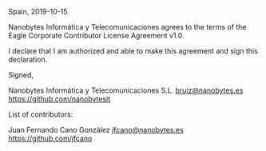 Spain, 2019-10-15

Nanobytes Informática y Telecomunicaciones agrees to the terms of the Eagle 
Corporate Contributor License Agreement v1.0.

I declare that I am authorized and able to make this agreement and sign this
declaration.

Signed,

Nanobytes Informática y Telecomunicaciones S.L. bruiz@nanobytes.es https://github.com/nanobytesit

List of contributors:

Juan Fernando Cano González jfcano@nanobytes.es https://github.com/jfcano
